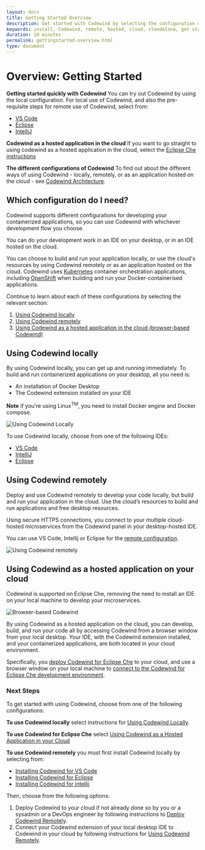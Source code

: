 ```yaml
---
layout: docs
title: Getting Started Overview
description: Get started with Codewind by selecting the configuration of Codewind you want to install. Understand the different configurations available - local, remote or browser-based - and select the most appropriate instructions.
keywords: install, Codewind, remote, hosted, cloud, standalone, get started, getting started, IDE, VS Code, Eclipse, Eclipse Che, IntelliJ, configuration, browser-based, browser
duration: 10 minutes
permalink: gettingstarted-overview.html
type: document
---
```

# Overview: Getting Started

**Getting started quickly with Codewind** You can try out Codewind by using the local configuration. For local use of Codewind, and also the pre-requisite steps for remote use of Codewind, select from:

* [VS Code](./vsc-getting-started.html)
* [Eclipse](./eclipse-getting-started.html)
* [IntelliJ](./intellij-getting-started.html)

**Codewind as a hosted application in the cloud** If you want to go straight to using codewind as a hosted application in the cloud, select the [Eclipse Che instructions](./eclipseche-codewind-overview.html)

**The different configurations of Codewind** To find out about the different ways of using Codewind - locally, remotely, or as an application hosted on the cloud - see [Codewind Architecture](./overview.html#architecture).

## Which configuration do I need?

Codewind supports different configurations for developing your containerized applications, so you can use Codewind with whichever development flow you choose.

You can do your development work in an IDE on your desktop, or in an IDE hosted on the cloud.

You can choose to build and run your application locally, or use the cloud's resources by using Codewind remotely or as an application hosted on the cloud. Codewind uses [Kubernetes](https://kubernetes.io/) container orchestration applications, including [OpenShift](https://www.openshift.com/) when building and run your Docker-containerised applications.

Continue to learn about each of these configurations by selecting the relevant section:

1. [Using Codewind locally](./gettingstarted-overview.html#usingcodewindlocally)
2. [Using Codewind remotely](./gettingstarted-overview.html#usingcodewindremotely) 
3. [Using Codewind as a hosted application in the cloud (browser-based Codewind)](./gettingstarted-overview.html#usingcodewindasahostedapplicationonyourcloud)

## Using Codewind locally

By using Codewind locally, you can get up and running immediately. To build and run containerized applications on your desktop, all you need is:
* An installation of Docker Desktop
* The Codewind extension installed on your IDE

**Note** if you're using Linux<sup>TM</sup>, you need to install Docker engine and Docker compose.

![Using Codewind Locally](./images/configs/LocalConfiguration.png)

To use Codewind locally, choose from one of the following IDEs:

* [VS Code](./vsc-getting-started.html)
* [IntelliJ](./intellij-getting-started.html)
* [Eclipse](./eclipse-getting-started.html)

## Using Codewind remotely
Deploy and use Codewind remotely to develop your code locally, but build and run your application in the cloud. Use the cloud’s resources to build and run applications and free desktop resources.

Using secure HTTPS connections, you connect to your multiple cloud-hosted microservices from the Codewind panel in your desktop-hosted IDE.

You can use VS Code, Intellij or Eclipse for the [remote configuration](./remote-codewind-overview.html). 

 ![Using Codewind remotely](./images/configs/RemoteConfiguration.png)

## Using Codewind as a hosted application on your cloud
Codewind is supported on Eclipse Che, removing the need to install an IDE on your local machine to develop your microservices.

![Browser-based Codewind](./images/configs/BrowserBasedConfiguration.png)

By using Codewind as a hosted application on the cloud, you can develop, build, and run your code all by accessing Codewind from a browser window from your local desktop. Your IDE, with the Codewind extension installed, and your containerized applications, are both located in your cloud environment. 

Specifically, you [deploy Codewind for Eclipse Che](./che-installinfo.html) to your cloud, and use a browser window on your local machine to [connect to the Codewind for Eclipse Che development environment](./che-setupregistries.html).





### Next Steps

To get started with using Codewind, choose from one of the following configurations:

**To use Codewind locally** select instructions for [Using Codewind Locally](./local-codewind-overview.html). 

**To use Codewind for Eclipse Che** select [Using Codewind as a Hosted Application in your Cloud](./eclipseche-codewind-overview.html)

**To use Codewind remotely** you must first install Codewind locally by selecting from:

- [Installing Codewind for VS Code](./vsc-getting-started.html)
- [Installing Codewind for Eclipse](./eclipse-getting-started.html)
- [Installing Codewind for intellij](./intellij-getting-started.html)

Then, choose from the following options:
  1. Deploy Codewind to your cloud if not already done so by you or a sysadmin or a DevOps engineer by following instructions to [Deploy Codewind Remotely](./remote-deploying-codewind.html).
  2. Connect your Codewind extension of your local desktop IDE to Codewind in your cloud by following instructions for [Using Codewind Remotely](./remote-codewind-overview.html). 

